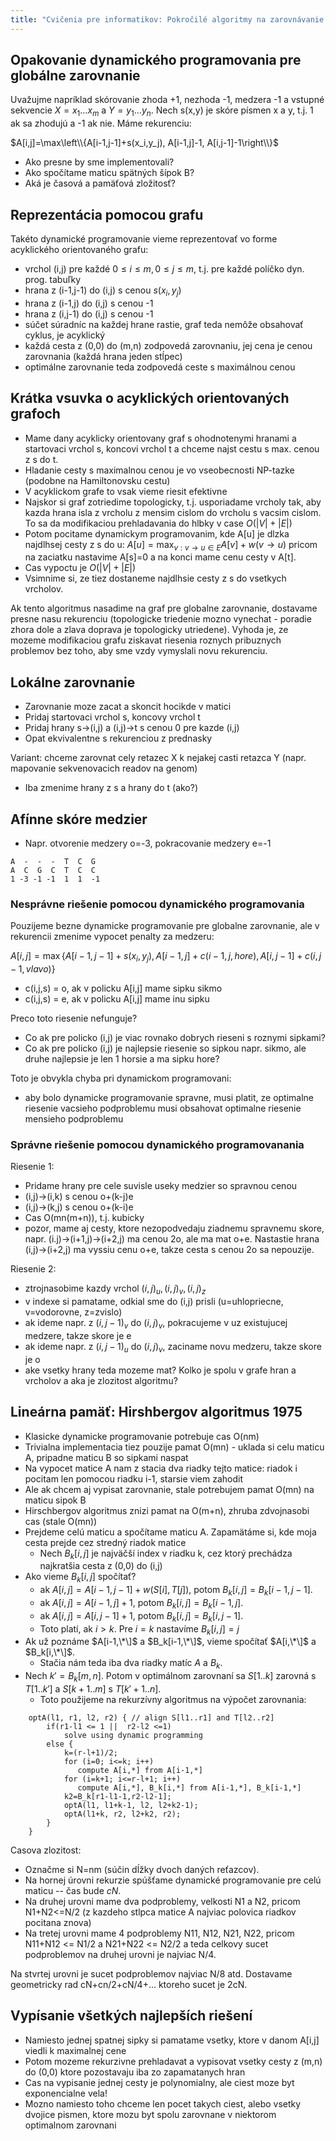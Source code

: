 ```yaml
---
title: "Cvičenia pre informatikov: Pokročilé algoritmy na zarovnávanie sekvencií"
---
```


## Opakovanie dynamického programovania pre globálne zarovnanie

Uvažujme napríklad skórovanie zhoda +1, nezhoda -1, medzera -1 a vstupné
sekvencie $X=x_1\dots x_m$ a $Y=y_1\dots y_n$. Nech s(x,y) je skóre
písmen x a y, t.j. 1 ak sa zhodujú a -1 ak nie. Máme rekurenciu:

$A[i,j]=\max\left\\{A[i-1,j-1]+s(x_i,y_j), A[i-1,j]-1, A[i,j-1]-1\right\\}$

  - Ako presne by sme implementovali?
  - Ako spočítame maticu spätných šípok B?
  - Aká je časová a pamäťová zložitosť?

## Reprezentácia pomocou grafu

Takéto dynamické programovanie vieme reprezentovať vo forme acyklického
orientovaného grafu:

  - vrchol (i,j) pre každé $0\le i\le m, 0\le j \le m$, t.j. pre každé
    políčko dyn. prog. tabuľky
  - hrana z (i-1,j-1) do (i,j) s cenou $s(x_i,y_j)$
  - hrana z (i-1,j) do (i,j) s cenou -1
  - hrana z (i,j-1) do (i,j) s cenou -1
  - súčet súradníc na každej hrane rastie, graf teda nemôže obsahovať
    cyklus, je acyklický
  - každá cesta z (0,0) do (m,n) zodpovedá zarovnaniu, jej cena je cenou
    zarovnania (každá hrana jeden stĺpec)
  - optimálne zarovnanie teda zodpovedá ceste s maximálnou cenou

## Krátka vsuvka o acyklických orientovaných grafoch

  - Mame dany acyklicky orientovany graf s ohodnotenymi hranami a
    startovaci vrchol s, koncovi vrchol t a chceme najst cestu s max.
    cenou z s do t.
  - Hladanie cesty s maximalnou cenou je vo vseobecnosti NP-tazke
    (podobne na Hamiltonovsku cestu)
  - V acyklickom grafe to vsak vieme riesit efektivne
  - Najskor si graf zotriedime topologicky, t.j. usporiadame vrcholy
    tak, aby kazda hrana isla z vrcholu z mensim cislom do vrcholu s
    vacsim cislom. To sa da modifikaciou prehladavania do hlbky v case
    $O(|V|+|E|)$
  - Potom pocitame dynamickym programovanim, kde A\[u\] je dlzka
    najdlhsej cesty z s do u:
    $A[u] = \max_{v:v\rightarrow u\in E} A[v]+w(v\rightarrow u)$
    pricom na zaciatku nastavime A\[s\]=0 a na konci mame cenu cesty v
    A\[t\].
  - Cas vypoctu je $O(|V|+|E|)$
  - Vsimnime si, ze tiez dostaneme najdlhsie cesty z s do vsetkych
    vrcholov.

Ak tento algoritmus nasadime na graf pre globalne zarovnanie, dostavame
presne nasu rekurenciu (topologicke triedenie mozno vynechat - poradie
zhora dole a zlava doprava je topologicky utriedene). Vyhoda je, ze
mozeme modifikaciou grafu ziskavat riesenia roznych pribuznych problemov
bez toho, aby sme vzdy vymyslali novu rekurenciu.

## Lokálne zarovnanie

  - Zarovnanie moze zacat a skoncit hocikde v matici
  - Pridaj startovaci vrchol s, koncovy vrchol t
  - Pridaj hrany s-\>(i,j) a (i,j)-\>t s cenou 0 pre kazde (i,j)
  - Opat ekvivalentne s rekurenciou z prednasky

Variant: chceme zarovnat cely retazec X k nejakej casti retazca Y (napr.
mapovanie sekvenovacich readov na genom)

  - Iba zmenime hrany z s a hrany do t (ako?)

## Afínne skóre medzier

  - Napr. otvorenie medzery o=-3, pokracovanie medzery e=-1

```
A  -  -  -  T  C  G
A  C  G  C  T  C  C
1 -3 -1 -1  1  1  -1
```

### Nesprávne riešenie pomocou dynamického programovania

Pouzijeme bezne dynamicke programovanie pre globalne zarovnanie, ale v
rekurencii zmenime vypocet penalty za medzeru:

$A[i,j]=\max\left\{A[i-1,j-1]+s(x_i,y_j), A[i-1,j]+c(i-1,j,hore), A[i,j-1]+c(i,j-1,vlavo)\right\}$

  - c(i,j,s) = o, ak v policku A\[i,j\] mame sipku sikmo
  - c(i,j,s) = e, ak v policku A\[i,j\] mame inu sipku

Preco toto riesenie nefunguje?

  - Co ak pre policko (i,j) je viac rovnako dobrych rieseni s roznymi
    sipkami?
  - Co ak pre policko (i,j) je najlepsie riesenie so sipkou napr. sikmo,
    ale druhe najlepsie je len 1 horsie a ma sipku hore?

Toto je obvykla chyba pri dynamickom programovani:

  - aby bolo dynamicke programovanie spravne, musi platit, ze optimalne
    riesenie vacsieho podproblemu musi obsahovat optimalne riesenie
    mensieho podproblemu

### Správne riešenie pomocou dynamického programovanania

Riesenie 1:

  - Pridame hrany pre cele suvisle useky medzier so spravnou cenou
  - (i,j)-\>(i,k) s cenou o+(k-j)e
  - (i,j)-\>(k,j) s cenou o+(k-i)e
  - Cas O(mn(m+n)), t.j. kubicky
  - pozor, mame aj cesty, ktore nezopodvedaju ziadnemu spravnemu skore,
    napr. (i.j)-\>(i+1,j)-\>(i+2,j) ma cenou 2o, ale ma mat o+e.
    Nastastie hrana (i,j)-\>(i+2,j) ma vyssiu cenu o+e, takze cesta s cenou 2o
    sa nepouzije.

Riesenie 2:

  - ztrojnasobime kazdy vrchol $(i,j)_u, (i,j)_v, (i,j)_z$
  - v indexe si pamatame, odkial sme do (i,j) prisli (u=uhlopriecne,
    v=vodorovne, z=zvislo)
  - ak ideme napr. z $(i,j-1)_v$ do $(i,j)_v$, pokracujeme v uz
    existujucej medzere, takze skore je e
  - ak ideme napr. z $(i,j-1)_u$ do $(i,j)_v$, zaciname novu
    medzeru, takze skore je o
  - ake vsetky hrany teda mozeme mat? Kolko je spolu v grafe hran a
    vrcholov a aka je zlozitost algoritmu?

## Lineárna pamäť: Hirshbergov algoritmus 1975

  - Klasicke dynamicke programovanie potrebuje cas O(nm)
  - Trivialna implementacia tiez pouzije pamat O(mn) - uklada si celu
    maticu A, pripadne maticu B so sipkami naspat
  - Na vypocet matice A nam z stacia dva riadky tejto matice: riadok i
    pocitam len pomocou riadku i-1, starsie viem zahodit
  - Ale ak chcem aj vypisat zarovnanie, stale potrebujem pamat O(mn) na
    maticu sipok B
  - Hirschbergov algoritmus znizi pamat na O(m+n), zhruba zdvojnasobi
    cas (stale O(mn))
  - Prejdeme celú maticu a spočítame maticu A. Zapamätáme si, kde moja
    cesta prejde cez stredný riadok matice
      - Nech $B_k[i,j]$ je najväčší index v riadku k, cez ktorý
        prechádza najkratšia cesta z (0,0) do (i,j)
  - Ako vieme $B_k[i,j]$ spočítať?
      - ak $A[i,j] = A[i-1,j-1]+w(S[i],T[j])$, potom
        $B_k[i,j]=B_k[i-1,j-1]$.
      - ak $A[i,j]=A[i-1,j]+1$, potom $B_k[i,j]=B_k[i-1,j]$.
      - ak $A[i,j]=A[i,j-1]+1$, potom $B_k[i,j]=B_k[i,j-1]$.
      - Toto platí, ak $i>k$. Pre $i=k$ nastavíme $B_k[i,j]=j$
  - Ak už poznáme $A[i-1,\*\]$ a $B_k[i-1,\*\]$, vieme spočítať $A[i,\*\]$
    a $B_k[i,\*\]$.
      - Stačia nám teda iba dva riadky matíc $A$ a $B_k$.
  - Nech $k'=B_k[m,n]$. Potom v optimálnom zarovnaní sa $S[1..k]$
    zarovná s $T[1..k']$ a $S[k+1..m]$ s $T[k'+1..n]$.
      - Toto použijeme na rekurzívny algoritmus na výpočet zarovnania:

```
    optA(l1, r1, l2, r2) { // align S[l1..r1] and T[l2..r2]
        if(r1-l1 <= 1 ||  r2-l2 <=1) 
            solve using dynamic programming
        else {
            k=(r-l+1)/2;
            for (i=0; i<=k; i++) 
               compute A[i,*] from A[i-1,*]
            for (i=k+1; i<=r-l+1; i++) 
               compute A[i,*], B_k[i,*] from A[i-1,*], B_k[i-1,*]
            k2=B_k[r1-l1-1,r2-l2-1];
            optA(l1, l1+k-1, l2, l2+k2-1); 
            optA(l1+k, r2, l2+k2, r2); 
        }
    }
```

Casova zlozitost:

  - Označme si N=nm (súčin dĺžky dvoch daných reťazcov).
  - Na hornej úrovni rekurzie spúšťame dynamické programovanie pre celú
    maticu -- čas bude $cN$.
  - Na druhej urovni mame dva podproblemy, velkosti N1 a N2, pricom
    N1+N2\<=N/2 (z kazdeho stlpca matice A najviac polovica riadkov
    pocitana znova)
  - Na tretej urovni mame 4 podproblemy N11, N12, N21, N22, pricom
    N11+N12 \<= N1/2 a N21+N22 \<= N2/2 a teda celkovy sucet
    podproblemov na druhej urovni je najviac N/4.

Na stvrtej urovni je sucet podproblemov najviac N/8 atd. Dostavame
geometricky rad cN+cn/2+cN/4+... ktoreho sucet je 2cN.

## Vypísanie všetkých najlepších riešení

  - Namiesto jednej spatnej sipky si pamatame vsetky, ktore v danom
    A\[i,j\] viedli k maximalnej cene
  - Potom mozeme rekurzivne prehladavat a vypisovat vsetky cesty z (m,n)
    do (0,0) ktore pozostavaju iba zo zapamatanych hran
  - Cas na vypisanie jednej cesty je polynomialny, ale ciest moze byt
    exponencialne vela!
  - Mozno namiesto toho chceme len pocet takych ciest, alebo vsetky
    dvojice pismen, ktore mozu byt spolu zarovnane v niektorom
    optimalnom zarovnani
